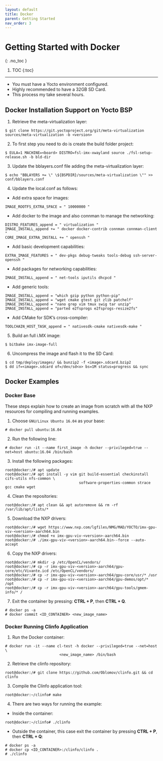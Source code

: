 ```yaml
---
layout: default
title: Docker
parent: Getting Started
nav_order: 3
---
```


# Getting Started with Docker
{: .no_toc }

1. TOC
{:toc}
---

* You must have a Yocto environment configured.
* Highly recommended to have a 32GB SD Card.
* This process my take several hours.

## Docker Installation Support on Yocto BSP

1. Retrieve the meta-virtualization layer:
```console
$ git clone https://git.yoctoproject.org/git/meta-virtualization sources/meta-virtualization -b <version>
```

2. To first step you need to do is create the build folder project:
```console
$ EULA=1 MACHINE=<board> DISTRO=fsl-imx-xwayland source ./fsl-setup-release.sh -b bld-dir
```

3. Update the bblayers.conf file adding the meta-virtualization layer:
```console
$ echo "BBLAYERS += \" \${BSPDIR}/sources/meta-virtualization \"" >> conf/bblayers.conf
```

4. Update the local.conf as follows:

 * Add extra space for images:
```console
IMAGE_ROOTFS_EXTRA_SPACE = " 10000000 "
```

 * Add docker to the image and also connman to manage the networking:
```console
DISTRO_FEATURES_append = " virtualization "
IMAGE_INSTALL_append += " docker docker-contrib connman connman-client "
CORE_IMAGE_EXTRA_INSTALL += " openssh "
```

 * Add basic development capabilities:
```console
EXTRA_IMAGE_FEATURES = " dev-pkgs debug-tweaks tools-debug ssh-server-openssh "
```

 * Add packages for networking capabilities:
```console
IMAGE_INSTALL_append = " net-tools iputils dhcpcd "
```

 * Add generic tools:
```console
IMAGE_INSTALL_append = "which gzip python python-pip"
IMAGE_INSTALL_append = "wget cmake gtest git zlib patchelf"
IMAGE_INSTALL_append = "nano grep vim tmux swig tar unzip"
IMAGE_INSTALL_append = "parted e2fsprogs e2fsprogs-resize2fs"
```

 * Add CMake for SDK’s cross-compiler:
```console
TOOLCHAIN_HOST_TASK_append = " nativesdk-cmake nativesdk-make "
```

5. Build an full i.MX image:
```console
$ bitbake imx-image-full
```

6. Uncompress the image and flash it to the SD Card:
```console
$ cd tmp/deploy/images/ && bunzip2 -f <image>.sdcard.bzip2
$ dd if=<image>.sdcard of=/dev/sd<x> bs=1M status=progress && sync
```

## Docker Examples

### Docker Base

These steps explain how to create an image from scratch with all the NXP
resources for compiling and running examples.

1. Choose `GNU/Linux Ubuntu 16.04` as your base:
```console
# docker pull ubuntu:16.04
```

2. Run the following line:
```console
# docker run -it --name first_image -h docker --privileged=true --net=host ubuntu:16.04 /bin/bash
```

3. Install the following packages:
```console
root@docker:/# apt update
root@docker:/# apt install -y vim git build-essential checkinstall cifs-utils nfs-common \
                                  software-properties-common strace gcc cmake wget
```

4. Clean the repositories:
```console
root@docker:/# apt clean && apt autoremove && rm -rf /var/lib/apt/lists/*
```

5. Download the NXP drivers:
```console
root@docker:/# wget https://www.nxp.com/lgfiles/NMG/MAD/YOCTO/imx-gpu-viv-<version>-aarch64.bin
root@docker:/# chmod +x imx-gpu-viv-<version>-aarch64.bin
root@docker:/# ./imx-gpu-viv-<version>-aarch64.bin--force --auto-accept
```

6. Copy the NXP drivers:
```console
root@docker:/# mkdir -p /etc/OpenCL/vendors/
root@docker:/# cp -r imx-gpu-viv-<version>-aarch64/gpu-core/etc/Vivante.icd /etc/OpenCL/vendors/
root@docker:/# cp -r imx-gpu-viv-<version>-aarch64/gpu-core/usr/* /usr
root@docker:/# cp -r imx-gpu-viv-<version>-aarch64/gpu-demos/opt/* /opt
root@docker:/# cp -r imx-gpu-viv-<version>-aarch64/gpu-tools/gmem-info/* /
```

7. Exit the container by pressing: **CTRL + P**, then **CTRL + Q**.
```console
# docker ps -a
# docker commit <ID_CONTAINER> <new_image_name>
```

### Docker Running Clinfo Application

1. Run the Docker container:
```console
# docker run -it --name cl-test -h docker --privileged=true --net=host \
                         <new_image_name> /bin/bash
```

2. Retrieve the clinfo repository:
```console
root@docker:/# git clone https://github.com/Oblomov/clinfo.git && cd clinfo
```

3. Compile the Clinfo application tool:
```console
root@docker:~/clinfo# make
```

4. There are two ways for running the example:

 * Inside the container:
```console
root@docker:~/clinfo# ./clinfo
```

 * Outside the container, this case exit the container by pressing **CTRL + P**,
then **CTRL + Q**:
```console
# docker ps -a
# docker cp <ID_CONTAINER>:/clinfo/clinfo .
# ./clinfo
```
